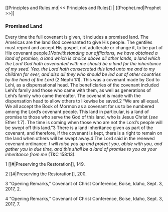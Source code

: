 [[Principles and Rules.md|<< Principles and Rules]]  |  [[Prophet.md|Prophet >>]]

### Promised Land
Every time the full covenant is given, it includes a promised land. The Americas are the land God covenanted to give His people. The gentiles must repent and accept His gospel, not adulterate or change it, to be part of His covenant people.1*Notwithstanding our afflictions, we have obtained a land of promise, a land which is choice above all other lands, a land which the Lord God hath covenanted with me should be a land for the inheritance of my seed. Yea, the Lord hath consecrated this land unto me and to my children for ever, and also all they who should be led out of other countries by the hand of the Lord* (2 Nephi 1:1). This was a covenant made by God to Lehi, as a dispensational head. The beneficiaries of the covenant included Lehi’s family and those who came with them, as well as generations of Lehi’s family who came thereafter. The covenant is made with the dispensation head to allow others to likewise be saved.2 “We are all equal. We all accept the Book of Mormon as a covenant for us to be numbered among the Lord’s covenant people. This land in particular, is a land of promise to those who serve the God of this land, who is Jesus Christ (*see* Ether 1:7). The time is coming when those who are not the Lord’s people will be swept off this land.”3 There is a land inheritance given as part of the covenant, and therefore, if the covenant is kept, there is a right to remain on the land when others will be swept away.4 The Lord said in the renewed covenant ordinance: *I will raise you up and protect you, abide with you, and gather you in due time, and this shall be a land of promise to you as your inheritance from me* (T&C 158:13).



1
[[#|Preserving the Restoration]], 149.


2
[[#|Preserving the Restoration]], 200.


3 “Opening Remarks,” Covenant of Christ Conference, Boise, Idaho, Sept. 3, 2017, 2.


4 “Opening Remarks,” Covenant of Christ Conference, Boise, Idaho, Sept. 3, 2017, 7.